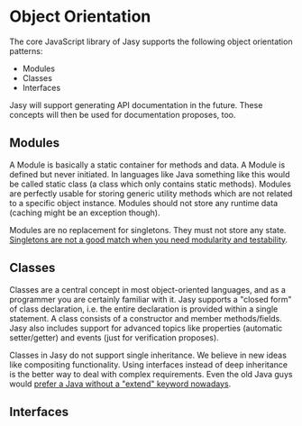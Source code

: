 Object Orientation
==================

The core JavaScript library of Jasy supports the following object orientation patterns:

* Modules
* Classes
* Interfaces

Jasy will support generating API documentation in the future. These concepts will then be used for documentation proposes, too.

Modules
-------

A Module is basically a static container for methods and data. A Module is defined but never initiated. In languages like Java something like this would be called static class (a class which only contains static methods). Modules are perfectly usable for storing generic utility methods which are not related to a specific object instance. Modules should not store any runtime data (caching might be an exception though).

Modules are no replacement for singletons. They must not store any state. [Singletons are not a good match when you need modularity and testability](http://blogs.msdn.com/b/scottdensmore/archive/2004/05/25/140827.aspx).


Classes
-------

Classes are a central concept in most object-oriented languages, and as a programmer you are certainly familiar with it. Jasy supports a "closed form" of class declaration, i.e. the entire declaration is provided within a single statement. A class consists of a constructor and member methods/fields. Jasy also includes support for advanced topics like properties (automatic setter/getter) and events (just for verification proposes).

Classes in Jasy do not support single inheritance. We believe in new ideas like compositing functionality. Using interfaces instead of deep inheritance is the better way to deal with complex requirements. Even the old Java guys would [prefer a Java without a "extend" keyword nowadays](http://www.javaworld.com/cgi-bin/mailto/x_java.cgi?pagetosend=/export/home/httpd/javaworld/javaworld/jw-08-2003/jw-0801-toolbox.html&pagename=/javaworld/jw-08-2003/jw-0801-toolbox.html&pageurl=http://www.javaworld.com/javaworld/jw-08-2003/jw-0801-toolbox.html&site=jw_core). 



Interfaces
----------

